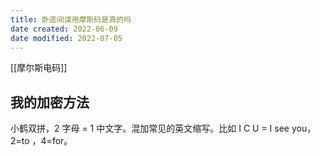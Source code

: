 ```yaml
---
title: 卧底间谍用摩斯码是真的吗
date created: 2022-06-09
date modified: 2022-07-05
---
```


[[摩尔斯电码]]

## 我的加密方法

小鹤双拼，2 字母 = 1 中文字。混加常见的英文缩写。比如 I C U = I see you，2=to ，4=for。
